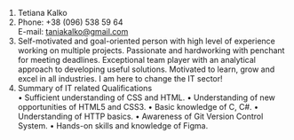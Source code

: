 1.	Tetiana Kalko
2.	Phone: +38 (096) 538 59 64                                                                                             
E-mail: taniakalko@gmail.com
3.	Self-motivated and goal-oriented person with high level of experience working on multiple projects. Passionate and hardworking with penchant for meeting deadlines. Exceptional team player with an analytical approach to developing useful solutions. Motivated to learn, grow and excel in all industries. I am here to change the IT sector!
4.	Summary of IT related Qualifications                                                                                         
•	Sufficient understanding of СSS and HTML.
•	Understanding of new opportunities of HTML5 and CSS3.
•	Basic knowledge of С, C#.
•	Understanding of HTTP basics.
•	Awareness of Git Version Control System.
•	Hands-on skills and knowledge of Figma.
